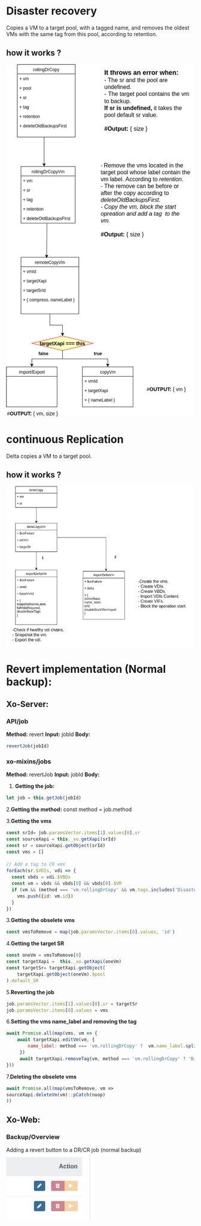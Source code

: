 # Disaster recovery
Copies a VM to a target  pool, with a tagged name, and removes the oldest VMs with the same tag from this pool, according to retention.

## how it works ?
![](DR.png) 

# continuous Replication
Delta copies a VM to a target  pool.

## how it works ?
![](CR.png) 

# Revert implementation (Normal backup):
## Xo-Server:
### API/job
**Method:** revert
**Input:** jobId
**Body:**
```javascript
revertJob(jobId)
```
### xo-mixins/jobs
**Method:** revertJob
**Input:** jobId
**Body:**
1. **Getting the job:**
```javascript
let job = this.getJob(jobId)
```
2.**Getting the method:**
const method = job.method

3.**Getting the vms**
```javascript
const srId= job.paramsVector.items[1].values[0].sr
const sourceXapi = this._xo.getXapi(srId)
const sr = sourceXapi.getObject(srId)
const vms = []

// Add a tag to CR vms
forEach(sr.$VDIs, vdi => {
  const vbds = vdi.$VBDs
  const vm = vbds && vbds[0] && vbds[0].$VM
  if (vm && (method === 'vm.rollingDrCopy' && vm.tags.includes('Disaster Recovery') || method === 'vm.deltaCopy' && vm.tags.includes('Continuous Replication')) {
  	vms.push({id: vm.id})
  }
})

```
3.**Getting the obselete vms**
```javascript
const vmsToRemove = map(job.paramsVector.items[0].values, 'id')
```
4.**Getting the target SR**
```javascript
const oneVm = vmsToRemove[0]
const targetXapi =  this._xo.getXapi(oneVm)
const targetSr= targetXapi.getObject(
	targetXapi.getObject(oneVm).$pool
).default_SR
```
5.**Reverting the job**
```javascript
job.paramsVector.items[1].values[0].sr = targetSr
job.paramsVector.items[0].values = vms
```
6.**Setting the vms name_label and removing the tag**
```javascript
await Promise.all(map(vms, vm => {
	await targetXapi.editVm(vm, {
		name_label: method === 'vm.rollingDrCopy' ?  vm.name_label.split('_DR_')[0] :  vm.name_label.split(' (')[0]
	 })
	 await targetXapi.removeTag(vm, method === 'vm.rollingDrCopy' ? 'Disaster Recovery' : 'Continuous Replication')
}))
```
7.**Deleting the obselete vms**
```javascript
await Promise.all(map(vmsToRemove, vm =>
sourceXapi.deleteVm(vm)::pCatch(noop)
))
```
## Xo-Web:
### Backup/Overview
Adding a revert button to a DR/CR job (normal backup)
![](revertButton.png) 

